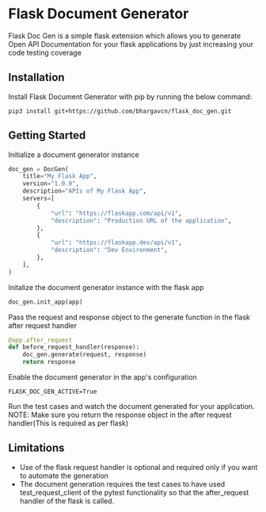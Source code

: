 # Flask Document Generator
Flask Doc Gen is a simple flask extension which allows you to generate Open API Documentation for your flask applications by just increasing your code testing coverage 

## Installation
Install Flask Document Generator with pip by running the below command:
```
pip3 install git+https://github.com/bhargavcn/flask_doc_gen.git
```

## Getting Started
Initialize a document generator instance
```python
doc_gen = DocGen(
    title="My Flask App",
    version="1.0.0",
    description="APIs of My Flask App",
    servers=[
        {
            "url": "https://flaskapp.com/api/v1",
            "description": "Production URL of the application",
        },
        {
            "url": "https://flaskapp.dev/api/v1",
            "description": "Dev Environment",
        },
    ],
)

```

Initalize the document generator instance with the flask app
```python
doc_gen.init_app(app)
```

Pass the request and response object to the generate function in the flask after request handler
```python
@app.after_request
def before_request_handler(response):
    doc_gen.generate(request, response)
    return response
```

Enable the document generator in the app's configuration
```
FLASK_DOC_GEN_ACTIVE=True
```

Run the test cases and watch the document generated for your application.
NOTE: Make sure you return the response object in the after request handler(This is required as per flask)

## Limitations
- Use of the flask request handler is optional and required only if you want to automate the generation
- The document generation requires the test cases to have used test_request_client of the pytest functionality so that the after_request handler of the flask is called.
